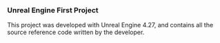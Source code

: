 ### Unreal Engine First Project

This project was developed with Unreal Engine 4.27, and contains all the source reference code written by the developer.

